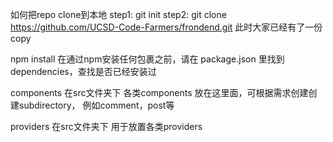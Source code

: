 如何把repo clone到本地
step1: git init
step2: git clone https://github.com/UCSD-Code-Farmers/frondend.git
此时大家已经有了一份copy





npm install 
在通过npm安装任何包裹之前，请在 package.json 里找到dependencies，查找是否已经安装过


components
在src文件夹下
各类components 放在这里面，可根据需求创建创建subdirectory， 例如comment，post等

providers
在src文件夹下
用于放置各类providers




